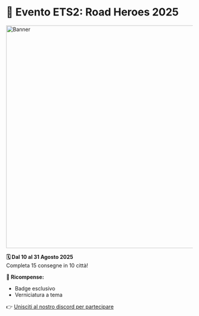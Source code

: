# 🚛 Evento ETS2: Road Heroes 2025

<img src="https://i.imgur.com/vZbx0aq.png" alt="Banner" width="600"/>

**🗓️ Dal 10 al 31 Agosto 2025**  
Completa 15 consegne in 10 città!

**🎁 Ricompense:**  
* Badge esclusivo  
* Verniciatura a tema

👉 [Unisciti al nostro discord per partecipare](https://www.worldoftrucks.com/en/events)

